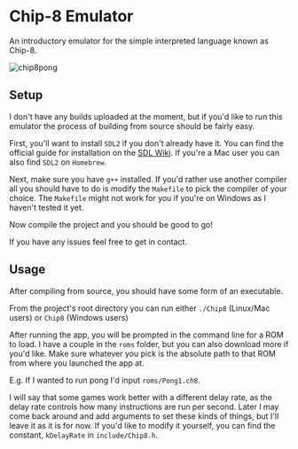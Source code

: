 # Chip-8 Emulator
An introductory emulator for the simple interpreted language known as Chip-8.

![chip8pong](https://github.com/aberiggs/Chip8-Cpp/assets/34726295/e0d1d86c-eb66-4ec0-a8fb-7239fa37a2c1)

## Setup
I don't have any builds uploaded at the moment, but if you'd like to run this emulator the process of building from source should be fairly easy.

First, you'll want to install ```SDL2``` if you don't already have it. You can find the official guide for installation on the [SDL Wiki](https://wiki.libsdl.org/SDL2/Installation). If you're a Mac user you can also find ```SDL2``` on ```Homebrew```.


Next, make sure you have ```g++``` installed. If you'd rather use another compiler all you should have to do is modify the ```Makefile``` to pick the compiler of your choice. The ```Makefile``` might not work for you if you're on Windows as I haven't tested it yet. 

Now compile the project and you should be good to go! 

If you have any issues feel free to get in contact.

## Usage
After compiling from source, you should have some form of an executable.

From the project's root directory you can run either ```./Chip8``` (Linux/Mac users) or ```Chip8``` (Windows users)

After running the app, you will be prompted in the command line for a ROM to load. I have a couple in the ```roms``` folder, but you can also download more if you'd like. Make sure whatever you pick is the absolute path to that ROM from where you launched the app at.

E.g. If I wanted to run pong I'd input ```roms/Pong1.ch8```.

I will say that some games work better with a different delay rate, as the delay rate controls how many instructions are run per second. Later I may come back around and add arguments to set these kinds of things, but I'll leave it as it is for now. If you'd like to modify it yourself, you can find the constant, ```kDelayRate``` in ```include/Chip8.h```.

